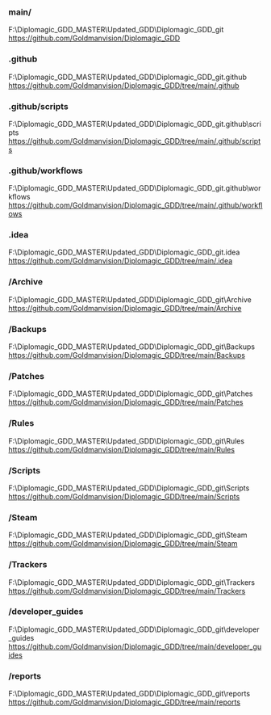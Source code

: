 
### main/
F:\Diplomagic_GDD_MASTER\Updated_GDD\Diplomagic_GDD_git
https://github.com/Goldmanvision/Diplomagic_GDD

### .github
F:\Diplomagic_GDD_MASTER\Updated_GDD\Diplomagic_GDD_git\.github
https://github.com/Goldmanvision/Diplomagic_GDD/tree/main/.github

### .github/scripts
F:\Diplomagic_GDD_MASTER\Updated_GDD\Diplomagic_GDD_git\.github\scripts
https://github.com/Goldmanvision/Diplomagic_GDD/tree/main/.github/scripts

### .github/workflows
F:\Diplomagic_GDD_MASTER\Updated_GDD\Diplomagic_GDD_git\.github\workflows
https://github.com/Goldmanvision/Diplomagic_GDD/tree/main/.github/workflows

### .idea
F:\Diplomagic_GDD_MASTER\Updated_GDD\Diplomagic_GDD_git\.idea
https://github.com/Goldmanvision/Diplomagic_GDD/tree/main/.idea

### /Archive
F:\Diplomagic_GDD_MASTER\Updated_GDD\Diplomagic_GDD_git\Archive
https://github.com/Goldmanvision/Diplomagic_GDD/tree/main/Archive

### /Backups
F:\Diplomagic_GDD_MASTER\Updated_GDD\Diplomagic_GDD_git\Backups
https://github.com/Goldmanvision/Diplomagic_GDD/tree/main/Backups


### /Patches
F:\Diplomagic_GDD_MASTER\Updated_GDD\Diplomagic_GDD_git\Patches
https://github.com/Goldmanvision/Diplomagic_GDD/tree/main/Patches


### /Rules
F:\Diplomagic_GDD_MASTER\Updated_GDD\Diplomagic_GDD_git\Rules
https://github.com/Goldmanvision/Diplomagic_GDD/tree/main/Rules


### /Scripts
F:\Diplomagic_GDD_MASTER\Updated_GDD\Diplomagic_GDD_git\Scripts
https://github.com/Goldmanvision/Diplomagic_GDD/tree/main/Scripts


### /Steam
F:\Diplomagic_GDD_MASTER\Updated_GDD\Diplomagic_GDD_git\Steam
https://github.com/Goldmanvision/Diplomagic_GDD/tree/main/Steam


### /Trackers
F:\Diplomagic_GDD_MASTER\Updated_GDD\Diplomagic_GDD_git\Trackers
https://github.com/Goldmanvision/Diplomagic_GDD/tree/main/Trackers


### /developer_guides
F:\Diplomagic_GDD_MASTER\Updated_GDD\Diplomagic_GDD_git\developer_guides
https://github.com/Goldmanvision/Diplomagic_GDD/tree/main/developer_guides


### /reports
F:\Diplomagic_GDD_MASTER\Updated_GDD\Diplomagic_GDD_git\reports
https://github.com/Goldmanvision/Diplomagic_GDD/tree/main/reports